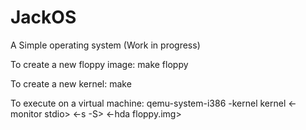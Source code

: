 # JackOS
A Simple operating system (Work in progress)

To create a new floppy image:
make floppy

To create a new kernel:
make

To execute on a virtual machine:
qemu-system-i386 -kernel kernel <-monitor stdio> <-s -S> <-hda floppy.img>
